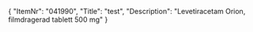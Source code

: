 {
  "ItemNr": "041990",
  "Title": "test",
  "Description": "Levetiracetam Orion, filmdragerad tablett 500 mg"
}